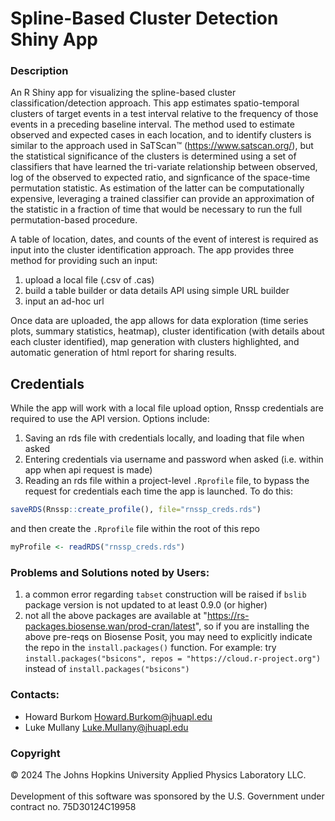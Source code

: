 # Spline-Based Cluster Detection Shiny App

### Description

An R Shiny app for visualizing the spline-based cluster classification/detection approach.
This app estimates spatio-temporal clusters of target events in a test interval
relative to the frequency of those events in a preceding baseline interval. The
method used to estimate observed and expected cases in each location, and to 
identify clusters is similar to the approach used in SaTScan™ 
(https://www.satscan.org/), but the statistical significance of the clusters is
determined using a set of classifiers that have learned the tri-variate relationship
between observed, log of the observed to expected ratio, and signficance of the
space-time permutation statistic. As estimation of the latter can be computationally
expensive, leveraging a trained classifier can provide an approximation of the statistic
in a fraction of time that would be necessary to run the full permutation-based
procedure. 
  
A table of location, dates, and counts of the event of interest is required as
input into the cluster identification approach. The app provides three method for
providing such an input:

1. upload a local file (.csv of .cas)
2. build a table builder or data details API using simple URL builder
3. input an ad-hoc url
  
Once data are uploaded, the app allows for data exploration (time series plots, 
summary statistics, heatmap), cluster identification (with details about each
cluster identified), map generation with clusters highlighted, and automatic
generation of html report for sharing results.

## Credentials

While the app will work with a local file upload option, Rnssp credentials are required to use the API version. Options include:

1.  Saving an rds file with credentials locally, and loading that file when asked
2.  Entering credentials via username and password when asked (i.e. within app when api request is made)
3.  Reading an rds file within a project-level `.Rprofile` file, to bypass the request for credentials each time the app is launched. To do this:

``` r
saveRDS(Rnssp::create_profile(), file="rnssp_creds.rds")
```

and then create the `.Rprofile` file within the root of this repo

``` r
myProfile <- readRDS("rnssp_creds.rds")
```

### Problems and Solutions noted by Users:
1. a common error regarding `tabset` construction will be raised if `bslib` package version is not updated to at least 0.9.0 (or higher)
2. not all the above packages are available at "https://rs-packages.biosense.wan/prod-cran/latest", so if you are installing the above pre-reqs on Biosense Posit, you may need to explicitly indicate the repo in the `install.packages()` function.  For example: try `install.packages("bsicons", repos = "https://cloud.r-project.org")` instead of `install.packages("bsicons")`


### Contacts:

-   Howard Burkom [Howard.Burkom\@jhuapl.edu](mailto:Howard.Burkom@jhuapl.edu)
-   Luke Mullany [Luke.Mullany\@jhuapl.edu](mailto:Luke.Mullany@jhuapl.edu)

### Copyright

© 2024 The Johns Hopkins University Applied Physics Laboratory LLC.<br></br> Development of this software was sponsored by the U.S. Government under contract no. 75D30124C19958
